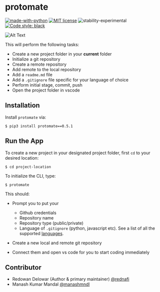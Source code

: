 # protomate

[![made-with-python](https://img.shields.io/badge/Made%20with-Python-1f425f.svg)](https://www.python.org/) [![MIT license](https://img.shields.io/badge/License-MIT-blue.svg)](https://github.com/rednafi/protomate/blob/master/LICENSE) ![stability-experimental](https://img.shields.io/badge/stability-experimental-orange.svg) [![Code style: black](https://img.shields.io/badge/code%20style-black-000000.svg)](https://github.com/python/black)

![Alt Text](https://github.com/rednafi/protomate/blob/master/demo/demo.svg)

This will perform the following tasks:

- Create a new project folder in your **current** folder
- Initialize a git repository
- Create a remote repository
- Add remote to the local repository
- Add a `readme.md` file
- Add a `.gitignore` file specific for your language of choice
- Perform initial stage, commit, push
- Open the project folder in vscode

## Installation

Install `protomate` via:

```
$ pip3 install protomate==0.5.1
```

## Run the App

To create a new project in your designated project folder, first `cd` to your desired location:

```
$ cd project-location
```

To initialize the CLI, type:

```
$ protomate
```

This should:

- Prompt you to put your

  - Github credentials
  - Repository name
  - Repository type (public/private)
  - Language of `.gitignore` (python, javascript etc). See a list of all the supported [languages](https://github.com/rednafi/protomate/blob/master/protomate/languages.py).

- Create a new local and remote git repository

- Connect them and open vs code for you to start coding immediately

## Contributor
* Redowan Delowar (Author & primary maintainer) [@rednafi](https://github.com/rednafi)
* Manash Kumar Mandal [@manashmndl](https://github.com/manashmndl)
